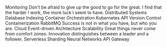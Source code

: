 Monitoring Don't be afraid to give up the good to go for the great. I find that the harder I work, the more luck I seem to have. Distributed Systems Database Indexing Container Orchestration Kubernetes API Version Control Containerization RabbitMQ Success is not in what you have, but who you are. Cloud Event-driven Architecture Scalability
Great things never come from comfort zones. Innovation distinguishes between a leader and a follower. Serverless Sharding Neural Networks API Gateway
